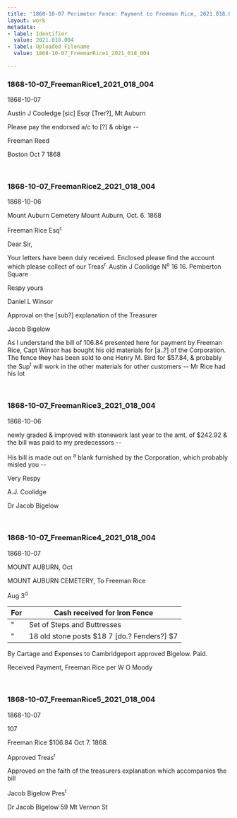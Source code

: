 ```yaml
---
title: '1868-10-07 Perimeter Fence: Payment to Freeman Rice, 2021.018.004'
layout: work
metadata:
- label: Identifier
  value: 2021.018.004
- label: Uploaded Filename
  value: 1868-10-07_FreemanRice1_2021_018_004

---
```

<div class="pages">
<div id="page-1798023">
<h3><a name="page-1798023">1868-10-07_FreemanRice1_2021_018_004</a></h3>
<div class="page-content">
<p><date when=''>1868-10-07</date></p>
<p>Austin J Cooledge [sic] Esqr<span class='line-break'> </span>[Trer?], Mt Auburn</p>
<p>Please pay the endorsed<span class='line-break'> </span>a/c to [?] &amp; oblge --</p>
<p>Freeman Reed</p>
<p>Boston Oct 7 1868</p>
</div>
</div>
<br />
<div id="page-1798024">
<h3><a name="page-1798024">1868-10-07_FreemanRice2_2021_018_004</a></h3>
<div class="page-content">
<p><date when=''>1868-10-06</date></p>
<p>Mount Auburn Cemetery<span class='line-break'> </span>Mount Auburn, Oct. 6. 1868</p>
<p>Freeman Rice Esq<sup>r.</sup></p>
<p>Dear Sir,</p>
<p>Your letters<span class='line-break'> </span>have been duly received. Enclosed please<span class='line-break'> </span>find the account which please collect<span class='line-break'> </span>of our Treas<sup>r.</sup> Austin J Coolidge N<sup>o</sup> 16<span class='line-break'> </span>16. Pemberton Square</p>
<p>Respy yours</p>
<p>Daniel L Winsor</p>
<p>Approval on the [sub?]<span class='line-break'> </span>explanation of the Treasurer</p>
<p>Jacob Bigelow</p>
<p>As I understand the bill of 106.84<span class='line-break'> </span>presented here for payment by Freeman Rice,<span class='line-break'> </span>Capt Winsor has bought his old mater<span class='line-break'></span>ials for [a..?] of the Corporation. The fence<span class='line-break'> </span><del>they</del> has been sold to one Henry M.<span class='line-break'> </span>Bird for $57.84, &amp; probably the Sup<sup>t</sup><span class='line-break'> </span>will work in the other materials for other<span class='line-break'> </span>customers -- Mr Rice had his lot<span class='line-break'> </span></p>
</div>
</div>
<br />
<div id="page-1798025">
<h3><a name="page-1798025">1868-10-07_FreemanRice3_2021_018_004</a></h3>
<div class="page-content">
<p><date when=''>1868-10-06</date></p>
<p>newly graded &amp; improved with<span class='line-break'> </span>stonework last year to the<span class='line-break'> </span>amt. of $242.92 &amp; the bill was<span class='line-break'> </span>paid to my predecessors --</p>
<p>His bill is made out on <sup>a</sup> blank<span class='line-break'> </span>furnished by the Corporation,<span class='line-break'> </span>which probably misled you --</p>
<p>Very Respy</p>
<p>A.J. Coolidge</p>
<p>Dr Jacob Bigelow</p>
</div>
</div>
<br />
<div id="page-1798026">
<h3><a name="page-1798026">1868-10-07_FreemanRice4_2021_018_004</a></h3>
<div class="page-content">
<p><date when=''>1868-10-07</date></p>
<p>MOUNT AUBURN, Oct</p>
<p>MOUNT AUBURN CEMETERY,<span class='line-break'> </span>To Freeman Rice</p>
<p>Aug 3<sup>d</sup></p>
<p><table class='tabular'><thead><span class='line-break'> </span><tr><th>For</th> <th>Cash received for Iron Fence</th></tr></thead> <tbody> <tr><td>"</td> <td>Set of Steps and Buttresses</td> </tr> <tr><td>"</td> <td>18 old stone posts $18 7 [do.? Fenders?] $7</td> </tr> </tbody> </table> By Cartage and Expenses to Cambridgeport<span class='line-break'> </span>approved Bigelow. Paid.</p>
<p>Received Payment, Freeman Rice<span class='line-break'> </span>per W O Moody</p>
</div>
</div>
<br />
<div id="page-1798027">
<h3><a name="page-1798027">1868-10-07_FreemanRice5_2021_018_004</a></h3>
<div class="page-content">
<p><date when=''>1868-10-07</date></p>
<p>107</p>
<p>Freeman Rice<span class='line-break'> </span>$106.84<span class='line-break'> </span>Oct 7. 1868.</p>
<p>Approved<span class='line-break'> </span>Treas<sup>r</sup></p>
<p>Approved on the faith<span class='line-break'> </span>of the treasurers explanation which<span class='line-break'> </span>accompanies the bill</p>
<p>Jacob Bigelow Pres<sup>t</sup></p>
<p>Dr Jacob Bigelow<span class='line-break'> </span>59 Mt Vernon St</p>
</div>
</div>
<br />
</div>
